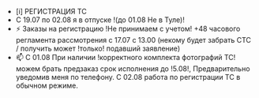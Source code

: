 -  [i] РЕГИСТРАЦИЯ ТС
-  C 19.07 по 02.08 я в отпуске !(до 01.08 Не в Туле)!
- ⚡ Заказы на регистрацию !Не принимаем с учетом! +48 часового регламента рассмотрения  с 17.07 с 13.00 (некому будет забрать СТС / получить может !только! подавший заявление)
- 📫 С 01.08 При наличии !корректного комплекта фотографий ТС! можем брать предзаказ срок исполнения до !5.08!, Предварительно уведомив меня по телефону. C 02.08 работа по регистрации ТС в обычном режиме. 



<!---
Yusovs/Yusovs is a ✨ special ✨ repository because its `README.md` (this file) appears on your GitHub profile.
You can click the Preview link to take a look at your changes.
--->
